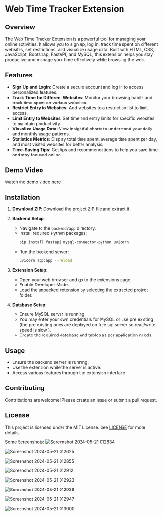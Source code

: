 # Web Time Tracker Extension

## Overview

The Web Time Tracker Extension is a powerful tool for managing your online activities. It allows you to sign up, log in, track time spent on different websites, set restrictions, and visualize usage data. Built with HTML, CSS, JavaScript, Bootstrap, FastAPI, and MySQL, this extension helps you stay productive and manage your time effectively while browsing the web.

## Features

- **Sign Up and Login**: Create a secure account and log in to access personalized features.
- **Track Time for Different Websites**: Monitor your browsing habits and track time spent on various websites.
- **Restrict Entry to Websites**: Add websites to a restriction list to limit access.
- **Limit Entry to Websites**: Set time and entry limits for specific websites to maintain productivity.
- **Visualize Usage Data**: View insightful charts to understand your daily and monthly usage patterns.
- **Statistics Metrics**: Display total time spent, average time spent per day, and most visited websites for better analysis.
- **Time-Saving Tips**: Get tips and recommendations to help you save time and stay focused online.

## Demo Video

Watch the demo video [here](https://drive.google.com/file/d/1RoTf148fFrKcU4RD4si78mWKmsvOoXXe/view?usp=sharing).

## Installation

1. **Download ZIP**: Download the project ZIP file and extract it.

2. **Backend Setup**:
   - Navigate to the `backend/app` directory.
   - Install required Python packages:
     ```bash
     pip install fastapi mysql-connector-python uvicorn
     ```
   - Run the backend server:
     ```bash
     uvicorn app:app --reload
     ```

3. **Extension Setup**:
   - Open your web browser and go to the extensions page.
   - Enable Developer Mode.
   - Load the unpacked extension by selecting the extracted project folder.

4. **Database Setup**:
   - Ensure MySQL server is running.
   - You may enter your own credentials for MySQL or use pre existing (the pre existing ones are deployed on free sql server so read/write speed is slow ).
   - Create the required database and tables as per application needs.

## Usage

- Ensure the backend server is running.
- Use the extension while the server is active.
- Access various features through the extension interface.

## Contributing

Contributions are welcome! Please create an issue or submit a pull request.

## License

This project is licensed under the MIT License. See [LICENSE](LICENSE) for more details.


Some Screenshots:
![Screenshot 2024-05-21 012834](https://github.com/Nee-Shar/Web-Extension-TIme-Tracker/assets/99169026/ecdf9d47-1ed9-4db2-965a-5b421bd3eacc)



![Screenshot 2024-05-21 012625](https://github.com/Nee-Shar/Web-Extension-TIme-Tracker/assets/99169026/cd75a964-7c5a-436b-9fe7-668ded89cfc9)



![Screenshot 2024-05-21 012855](https://github.com/Nee-Shar/Web-Extension-TIme-Tracker/assets/99169026/f8424ff2-c9c4-4837-aa2a-cc8ab7afbd7f)



![Screenshot 2024-05-21 012912](https://github.com/Nee-Shar/Web-Extension-TIme-Tracker/assets/99169026/70e3e354-37d4-48fd-a4a4-340d1600db76)




![Screenshot 2024-05-21 012923](https://github.com/Nee-Shar/Web-Extension-TIme-Tracker/assets/99169026/9234ad36-8a15-4f52-b2d5-b1accf9bba4d)




![Screenshot 2024-05-21 012936](https://github.com/Nee-Shar/Web-Extension-TIme-Tracker/assets/99169026/00f1f9f1-4781-4f49-8b81-7ace006d2038)



![Screenshot 2024-05-21 012947](https://github.com/Nee-Shar/Web-Extension-TIme-Tracker/assets/99169026/bc5f554e-21e5-49ee-949d-919a7ed01a32)





![Screenshot 2024-05-21 013000](https://github.com/Nee-Shar/Web-Extension-TIme-Tracker/assets/99169026/f93878fb-a256-4ab2-bca2-54507faee0ec)
